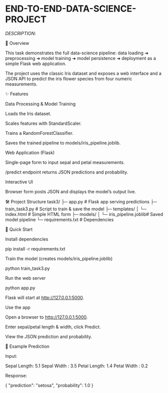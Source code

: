 # END-TO-END-DATA-SCIENCE-PROJECT











*DESCRIPTION*:

📌 Overview

This task demonstrates the full data-science pipeline:
data loading ➜ preprocessing ➜ model training ➜ model persistence ➜ deployment as a simple Flask web application.

The project uses the classic Iris dataset and exposes a web interface and a JSON API to predict the iris flower species from four numeric measurements.

✨ Features

Data Processing & Model Training

Loads the Iris dataset.

Scales features with StandardScaler.

Trains a RandomForestClassifier.

Saves the trained pipeline to models/iris_pipeline.joblib.

Web Application (Flask)

Single-page form to input sepal and petal measurements.

/predict endpoint returns JSON predictions and probability.

Interactive UI

Browser form posts JSON and displays the model’s output live.

🛠️ Project Structure
task3/
├─ app.py                  # Flask app serving predictions
├─ train_task3.py          # Script to train & save the model
├─ templates/
│   └─ index.html          # Simple HTML form
├─ models/
│   └─ iris_pipeline.joblib# Saved model pipeline
└─ requirements.txt        # Dependencies

🚀 Quick Start

Install dependencies

pip install -r requirements.txt


Train the model (creates models/iris_pipeline.joblib)

python train_task3.py


Run the web server

python app.py


Flask will start at http://127.0.0.1:5000.

Use the app

Open a browser to http://127.0.0.1:5000.

Enter sepal/petal length & width, click Predict.

View the JSON prediction and probability.

📂 Example Prediction

Input:

Sepal Length: 5.1
Sepal Width : 3.5
Petal Length: 1.4
Petal Width : 0.2


Response:

{
  "prediction": "setosa",
  "probability": 1.0
}

